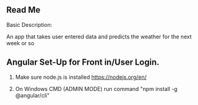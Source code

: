 Read Me
----------------------------------------
Basic Description:

An app that takes user entered data and predicts the weather for the next week or so


Angular Set-Up for Front in/User Login.
----------------------------------------
1. Make sure node.js is installed
https://nodejs.org/en/

2. On Windows CMD (ADMIN MODE) run command 
"npm install -g @angular/cli"
